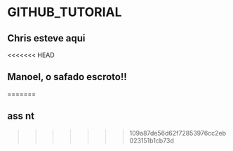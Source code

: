 # GITHUB_TUTORIAL
## Chris esteve aqui
<<<<<<< HEAD
## Manoel, o safado escroto!!
=======
## ass nt
>>>>>>> 109a87de56d62f72853976cc2eb023151b1cb73d
